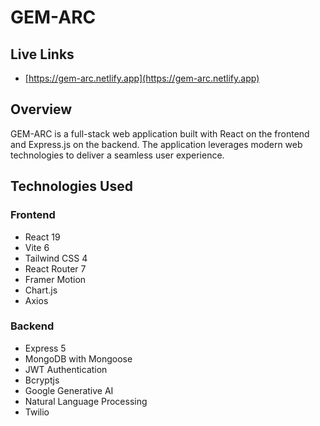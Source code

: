 # GEM-ARC

## Live Links

- [https://gem-arc.netlify.app](https://gem-arc.netlify.app)

## Overview

GEM-ARC is a full-stack web application built with React on the frontend and Express.js on the backend. The application leverages modern web technologies to deliver a seamless user experience.

## Technologies Used

### Frontend
- React 19
- Vite 6
- Tailwind CSS 4
- React Router 7
- Framer Motion
- Chart.js
- Axios

### Backend
- Express 5
- MongoDB with Mongoose
- JWT Authentication
- Bcryptjs
- Google Generative AI
- Natural Language Processing
- Twilio

